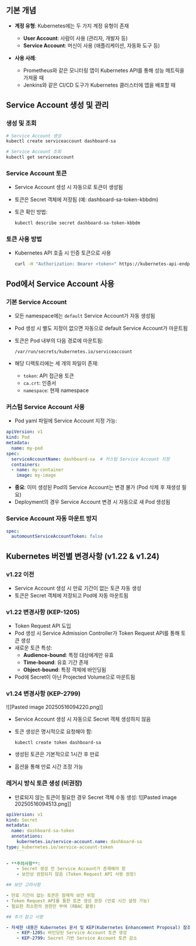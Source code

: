## 기본 개념

- **계정 유형**: Kubernetes에는 두 가지 계정 유형이 존재
    - **User Account**: 사람이 사용 (관리자, 개발자 등)
    - **Service Account**: 머신이 사용 (애플리케이션, 자동화 도구 등)
    
- **사용 사례**:
    - Prometheus와 같은 모니터링 앱이 Kubernetes API를 통해 성능 메트릭을 가져올 때
    - Jenkins와 같은 CI/CD 도구가 Kubernetes 클러스터에 앱을 배포할 때

## Service Account 생성 및 관리

### 생성 및 조회

```bash
# Service Account 생성
kubectl create serviceaccount dashboard-sa

# Service Account 조회
kubectl get serviceaccount
```

### Service Account 토큰

- Service Account 생성 시 자동으로 토큰이 생성됨
- 토큰은 Secret 객체에 저장됨 (예: dashboard-sa-token-kbbdm)
- 토큰 확인 방법:
    
    ```bash
    kubectl describe secret dashboard-sa-token-kbbdm
    ```
    

### 토큰 사용 방법

- Kubernetes API 호출 시 인증 토큰으로 사용
    
    ```bash
    curl -H "Authorization: Bearer <token>" https://kubernetes-api-endpoint
    ```
    

## Pod에서 Service Account 사용

### 기본 Service Account

- 모든 namespace에는 `default` Service Account가 자동 생성됨
- Pod 생성 시 별도 지정이 없으면 자동으로 default Service Account가 마운트됨
- 토큰은 Pod 내부의 다음 경로에 마운트됨:
    
    ```
    /var/run/secrets/kubernetes.io/serviceaccount
    ```
    
- 해당 디렉토리에는 세 개의 파일이 존재:
    - `token`: API 접근용 토큰
    - `ca.crt`: 인증서
    - `namespace`: 현재 namespace

### 커스텀 Service Account 사용

- Pod yaml 파일에 Service Account 지정 가능:
```yaml
apiVersion: v1
kind: Pod
metadata:
  name: my-pod
spec:
  serviceAccountName: dashboard-sa  # 커스텀 Service Account 지정
  containers:
  - name: my-container
    image: my-image
```

- **중요**: 이미 생성된 Pod의 Service Account는 변경 불가 (Pod 삭제 후 재생성 필요)
- Deployment의 경우 Service Account 변경 시 자동으로 새 Pod 생성됨

### Service Account 자동 마운트 방지

```yaml
spec:
  automountServiceAccountToken: false
```

## Kubernetes 버전별 변경사항 (v1.22 & v1.24)

### v1.22 이전

- Service Account 생성 시 만료 기간이 없는 토큰 자동 생성
- 토큰은 Secret 객체에 저장되고 Pod에 자동 마운트됨

### v1.22 변경사항 (KEP-1205)

- Token Request API 도입
- Pod 생성 시 Service Admission Controller가 Token Request API를 통해 토큰 생성
- 새로운 토큰 특성:
    - **Audience-bound**: 특정 대상에게만 유효
    - **Time-bound**: 유효 기간 존재
    - **Object-bound**: 특정 객체에 바인딩됨
- Pod에 Secret이 아닌 Projected Volume으로 마운트됨

### v1.24 변경사항 (KEP-2799)
![[Pasted image 20250516094220.png]]
- Service Account 생성 시 자동으로 Secret 객체 생성하지 않음
- 토큰 생성은 명시적으로 요청해야 함:
    
    ```bash
    kubectl create token dashboard-sa
    ```
    
- 생성된 토큰은 기본적으로 1시간 후 만료
- 옵션을 통해 만료 시간 조정 가능

### 레거시 방식 토큰 생성 (비권장)

- 만료되지 않는 토큰이 필요한 경우 Secret 객체 수동 생성:
![[Pasted image 20250516094513.png]]
```yaml
apiVersion: v1
kind: Secret
metadata:
  name: dashboard-sa-token
  annotations:
    kubernetes.io/service-account.name: dashboard-sa
type: kubernetes.io/service-account-token
    ```
    
- **주의사항**:
    - Secret 생성 전 Service Account가 존재해야 함
    - 보안상 권장되지 않음 (Token Request API 사용 권장)

## 보안 고려사항

- 만료 기간이 없는 토큰은 잠재적 보안 위험
- Token Request API를 통한 토큰 생성 권장 (만료 시간 설정 가능)
- 필요한 최소한의 권한만 부여 (RBAC 활용)

## 추가 참고 사항

- 자세한 내용은 Kubernetes 문서 및 KEP(Kubernetes Enhancement Proposal) 참조:
    - KEP-1205: 바인딩된 Service Account 토큰 생성
    - KEP-2799: Secret 기반 Service Account 토큰 감소